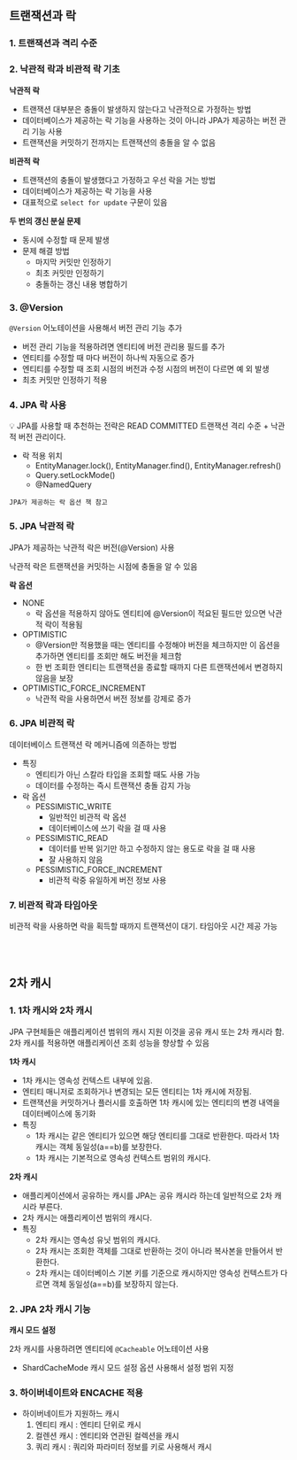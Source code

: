 ## 트랜잭션과 락

### 1. 트랜잭션과 격리 수준

### 2. 낙관적 락과 비관적 락 기초

**낙관적 락** 

- 트랜잭션 대부분은 충돌이 발생하지 않는다고 낙관적으로 가정하는 방법
- 데이터베이스가 제공하는 락 기능을 사용하는 것이 아니라 JPA가 제공하는 버전 관리 기능 사용
- 트랜잭션을 커밋하기 전까지는 트랜잭션의 충돌을 알 수 없음

**비관적 락**

- 트랜잭션의 충돌이 발생했다고 가정하고 우선 락을 거는 방법
- 데이터베이스가 제공하는 락 기능을 사용
- 대표적으로 `select for update` 구문이 있음

**두 번의 갱신 분실 문제**

- 동시에 수정할 때 문제 발생
- 문제 해결 방법
  - 마지막 커밋만 인정하기
  - 최초 커밋만 인정하기
  - 충돌하는 갱신 내용 병합하기

### 3. @Version

`@Version` 어노테이션을 사용해서 버전 관리 기능 추가

- 버전 관리 기능을 적용하려면 엔티티에 버전 관리용 필드를 추가
- 엔티티를 수정할 때 마다 버전이 하나씩 자동으로 증가
- 엔티티를 수정할 때 조회 시점의 버전과 수정 시점의 버전이 다르면 예 외 발생
- 최초 커밋만 인정하기 적용

### 4. JPA 락 사용

<aside>
💡 JPA를 사용할 때 추천하는 전략은 READ COMMITTED 트랜잭션 격리 수준 + 낙관적 버전 관리이다.


</aside>

- 락 적용 위치
  - EntityManager.lock(), EntityManager.find(), EntityManager.refresh()
  - Query.setLockMode()
  - @NamedQuery

`JPA가 제공하는 락 옵션 책 참고`

### 5. JPA 낙관적 락

JPA가 제공하는 낙관적 락은 버전(@Version) 사용

낙관적 락은 트랜잭션을 커밋하는 시점에 충돌을 알 수 있음

**락 옵션**

- NONE
  - 락 옵션을 적용하지 않아도 엔티티에 @Version이 적요된 필드만 있으면 낙관적 락이 적용됨
- OPTIMISTIC
  - @Version만 적용했을 때는 엔티티를 수정해야 버전을 체크하지만 이 옵션을 추가하면 엔티티를 조회만 해도 버전을 체크함
  - 한 번 조회한 엔티티는 트랜잭션을 종료할 때까지 다른 트랜잭션에서 변경하지 않음을 보장
- OPTIMISTIC_FORCE_INCREMENT
  - 낙관적 락을 사용하면서 버전 정보를 강제로 증가

### 6. JPA 비관적 락

데이터베이스 트랜잭션 락 메커니즘에 의존하는 방법

- 특징
  - 엔티티가 아닌 스칼라 타입을 조회할 때도 사용 가능
  - 데이터를 수정하는 즉시 트랜잭션 충돌 감지 가능
- 락 옵션
  - PESSIMISTIC_WRITE
    - 일반적인 비관적 락 옵션
    - 데이터베이스에 쓰기 락을 걸 때 사용
  - PESSIMISTIC_READ
    - 데이터를 반복 읽기만 하고 수정하지 않는 용도로 락을 걸 때 사용
    - 잘 사용하지 않음
  - PESSIMISTIC_FORCE_INCREMENT
    - 비관적 락중 유일하게 버전 정보 사용

### 7. 비관적 락과 타임아웃

비관적 락을 사용하면 락을 획득할 때까지 트랜잭션이 대기. 타임아웃 시간 제공 가능

<br>
<br>

## 2차 캐시

### 1. 1차 캐시와 2차 캐시

JPA 구현체들은 애플리케이션 범위의 캐시 지원 이것을 공유 캐시 또는 2차 캐시라 함. 2차 캐시를 적용하면 애플리케이션 조회 성능을 향상할 수 있음

**1차 캐시**

- 1차 캐시는 영속성 컨텍스트 내부에 있음.
- 엔티티 매니저로 조회하거나 변경되는 모든 엔티티는 1차 캐시에 저장됨.
- 트랜잭션을 커밋하거나 플러시를 호출하면 1차 캐시에 있는 엔티티의 변경 내역을 데이터베이스에 동기화
- 특징
  - 1차 캐시는 같은 엔티티가 있으면 해당 엔티티를 그대로 반환한다. 따라서 1차 캐시는 객체 동일성(a==b)를 보장한다.
  - 1차 캐시는 기본적으로 영속성 컨텍스트 범위의 캐시다.

**2차 캐시**

- 애플리케이션에서 공유하는 캐시를 JPA는 공유 캐시라 하는데 일반적으로 2차 캐시라 부른다.
- 2차 캐시는 애플리케이션 범위의 캐시다.
- 특징
  - 2차 캐시는 영속성 유닛 범위의 캐시다.
  - 2차 캐시는 조회한 객체를 그대로 반환하는 것이 아니라 복사본을 만들어서 반환한다.
  - 2차 캐시는 데이터베이스 기본 키를 기준으로 캐시하지만 영속성 컨텍스트가 다르면 객체 동일성(a==b)를 보장하지 않는다.

### 2. JPA 2차 캐시 기능

**캐시 모드 설정**

2차 캐시를 사용하려면 엔티티에 `@Cacheable` 어노테이션 사용

- ShardCacheMode 캐시 모드 설정 옵션 사용해서 설정 범위 지정

### 3. 하이버네이트와 ENCACHE 적용

- 하이버네이트가 지원하느 캐시
  1. 엔티티 캐시 : 엔티티 단위로 캐시
  2. 컬렌션 캐시 : 엔티티와 연관된 컬렉션을 캐시
  3. 쿼리 캐시 : 쿼리와 파라미터 정보를 키로 사용해서 캐시
